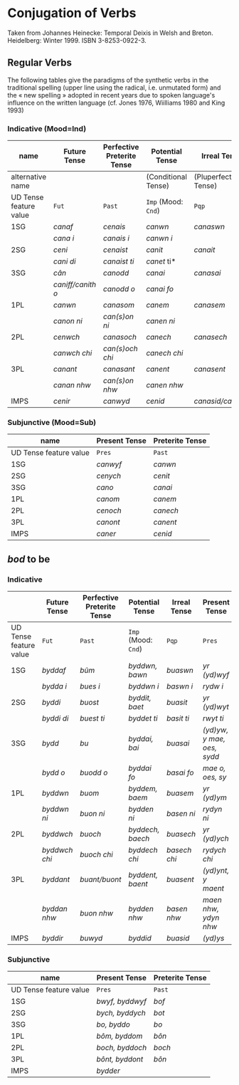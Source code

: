 # Conjugation of Verbs 

Taken from Johannes Heinecke: Temporal Deixis in Welsh and Breton. Heidelberg: Winter 1999. ISBN 3-8253-0922-3. 

## Regular Verbs

The following tables give the paradigms of the synthetic verbs in
the traditional spelling (upper line using the radical, i.e. unmutated
form) and the « new spelling » adopted in recent years due to spoken
language's influence on the written language (cf. Jones 1976, Wiilliams 1980 and King 1993)

### Indicative (Mood=Ind)
 
| name      | Future Tense | Perfective Preterite Tense | Potential Tense | Irreal Tense |
| ---- | -------------- | ---------------- | ------------ | ----------- |
| alternative name  |   |                  | (Conditional Tense) | (Pluperfect Tense) |
| UD Tense feature value | `Fut` | `Past`  | `Imp` (Mood: `Cnd`)       | `Pqp`         |
| 1SG  | *canaf*        | *cenais*         | *canwn*      | *canaswn*   |
|      | *cana i* 	| *canais i*       | *canwn i*    |             |
| 2SG  | *ceni*  	| *cenaist*        | *canit*   	  | *canait*    |
|      | *cani di*	| *canaist ti*     | *canet* ti*  |             |
| 3SG  | *cân*  	| *canodd*         | *canai*      | *canasai*   |
|      | *caniff/canith o* |  *canodd o*   | *canai fo*   |             |
| 1PL  | *canwn* 	| *canasom*        | *canem*      | *canasem*   |
|      | *canon ni*	| *can(s)on ni*    | *canen ni*   |             |
| 2PL  | *cenwch* 	| *canasoch*       | *canech* 	  | *canasech*  |
|      | *canwch chi*	| *can(s)och chi*  | *canech chi* |             |
| 3PL  | *canant* 	| *canasant*       | *canent*     | *canasent*  |
|      | *canan nhw*	| *can(s)on nhw*   | *canen nhw*  |             |
| IMPS | *cenir*	| *canwyd*         | *cenid*      | *canasid/canesid* |

### Subjunctive (Mood=Sub)

| name      | Present Tense | Preterite Tense |
| ---- | -------------- | ---------------- | 
| UD Tense feature value | `Pres` | `Past`  |
| 1SG  | *canwyf*        | *canwn* |
| 2SG  | *cenych*        | *cenit* |
| 3SG  | *cano*          | *canai* |
| 1PL  | *canom*         | *canem* |
| 2PL  | *cenoch*        | *canech* |
| 3PL  | *canont*        | *canent* |
| IMPS | *caner*         | *cenid* |


## *bod* to be

### Indicative


|    | Future Tense | Perfective Preterite Tense | Potential Tense | Irreal Tense | Present Tense | Imperfective  Preterite Tense |
| ---- | -------------- | ---------------- | ------------ | -------------- | ---------- | -------------- |
| UD Tense feature value | `Fut` | `Past`  | `Imp` (Mood: `Cnd`)| `Pqp` | `Pres` | `Imp`
| 1SG | *byddaf*        | *bûm*         | *byddwn, bawn*   | *buaswn*      |  *yr (yd)wyf*                | *yr oeddwn*     |
|     | *bydda i*       | *bues i*      | *byddwn i*       | *baswn i*     |  *rydw i*                    | *roeddwn i*     |
| 2SG | *byddi*         | *buost*       | *byddit, baet*   | *buasit*      |  *yr (yd)wyt*                | *yr oeddit*     |
|     | *byddi di*      | *buest ti*    | *byddet ti*      | *basit ti*    |  *rwyt ti*                   | *roeddet ti*    |
| 3SG | *bydd*          | *bu*          | *byddai, bai*    | *buasai*      |  *(yd)yw, y mae, oes, sydd*  | *yr oedd*
|     | *bydd o*        | *buodd o*     | *byddai fo*      | *basai fo*    |  *mae o, oes, sy*            | *roedd o*       |
| 1PL | *byddwn*        | *buom*        | *byddem, baem*   | *buasem*      |  *yr (yd)ym*                 | *yr oeddem*     |
|     | *byddwn ni*     | *buon ni*     | *bydden ni*      | *basen ni*    |  *rydyn ni*                  | *roedden ni*    |
| 2PL | *byddwch*       | *buoch*       | *byddech, baech* | *buasech*     |  *yr (yd)ych*                | *yr oeddech*    |
|     | *byddwch chi*   | *buoch chi*   | *byddech chi*    | *basech chi*  |  *rydych chi*                | *roeddech chi*  |
| 3PL | *byddant*       | *buant/buont* | *byddent, baent* | *buasent*     |  *(yd)ynt, y maent*          | *yr oeddent*    |
|     | *byddan nhw*    | *buon nhw*    | *bydden nhw*     | *basen nhw*   |  *maen nhw, ydyn nhw*        | *roedden nhw*   |
| IMPS | *byddir*       | *buwyd*       | *byddid*         | *buasid*      |  *(yd)ys*                    | *oeddid*        |

### Subjunctive

| name | Present Tense | Preterite Tense |
| ---- | -------------- | ---------------- | 
| UD Tense feature value | `Pres` | `Past`  |
| 1SG  | *bwyf, byddwyf*   | *bof*  |
| 2SG  | *bych, byddych*   | *bot*  |
| 3SG  | *bo, byddo*       | *bo*   |
| 1PL  | *bôm, byddom*     | *bôn*  |
| 2PL  | *boch, byddoch*   | *boch* |
| 3PL  | *bônt, byddont*   | *bôn*  |
| IMPS | *bydder*          |        |

